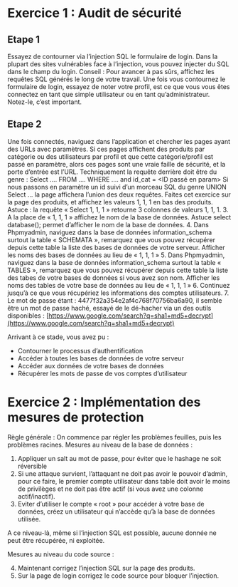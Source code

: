 # Exercice 1 : Audit de sécurité

## Etape 1
Essayez de contourner via l’injection SQL le formulaire de login. Dans la plupart des sites vulnérables face à l’injection, vous pouvez injecter du SQL dans le champ du login.
Conseil : Pour avancer à pas sûrs, affichez les requêtes SQL générés le long de votre travail.
Une fois vous contournez le formulaire de login, essayez de noter votre profil, est ce que vous vous êtes connectez en tant que simple utilisateur ou en tant qu’administrateur. Notez-le, c’est important.

## Etape 2
Une fois connectés, naviguez dans l’application et chercher les pages ayant des URLs avec paramètres. Si ces pages affichent des produits par catégorie ou des utilisateurs par profil et que cette catégorie/profil est passé en paramètre, alors ces pages sont une vraie faille de sécurité, et la porte d’entrée est l’URL. Techniquement la requête derrière doit être du genre :
Select …. FROM …. WHERE …. and id_cat = <ID passé en param>
Si nous passons en paramètre un id suivi d’un morceau SQL du genre UNION Select … la page affichera l’union des deux requêtes.
Faites cet exercice sur la page des produits, et affichez les valeurs 1, 1, 1 en bas des produits.
Astuce : la requête « Select 1, 1, 1 » retourne 3 colonnes de valeurs 1, 1, 1.
3. A la place de « 1, 1, 1 » affichez le nom de la base de données.
Astuce select database(); permet d’afficher le nom de la base de données.
4. Dans Phpmyadmin, naviguez dans la base de données information_schema surtout la table « SCHEMATA », remarquez que vous pouvez récupérer depuis cette table la liste des bases de données de votre serveur. Afficher les noms des bases de données au lieu de « 1, 1, 1 »
5. Dans Phpmyadmin, naviguez dans la base de données information_schema surtout la table « TABLES », remarquez que vous pouvez récupérer depuis cette table la liste des tabes de votre bases de données si vous avez son nom. Afficher les noms des tables de votre base de données au lieu de « 1, 1, 1 »
6. Continuez jusqu’à ce que vous récupériez les informations des comptes utilisateurs.
7. Le mot de passe étant : 4477f32a354e2af4c768f70756ba6a90, il semble être un mot de passe haché, essayé de le dé-hacher via un des outils disponibles :
[https://www.google.com/search?q=sha1+md5+decrypt](https://www.google.com/search?q=sha1+md5+decrypt)


Arrivant à ce stade, vous avez pu :
- Contourner le processus d’authentification
- Accéder à toutes les bases de données de votre serveur
- Accéder aux données de votre bases de données
- Récupérer les mots de passe de vos comptes d’utilisateur

# Exercice 2 : Implémentation des mesures de protection
Règle générale : On commence par régler les problèmes feuilles, puis les problèmes racines.
Mesures au niveau de la base de données :
1. Appliquer un salt au mot de passe, pour éviter que le hashage ne soit réversible
2. Si une attaque survient, l’attaquant ne doit pas avoir le pouvoir d’admin, pour ce faire, le premier compte utilisateur dans table doit avoir le moins de privilèges et ne doit pas être actif (si vous avez une colonne actif/inactif).
3. Eviter d’utiliser le compte « root » pour accéder à votre base de données, créez un utilisateur qui n’accède qu’à la base de données utilisée.

A ce niveau-là, même si l’injection SQL est possible, aucune donnée ne peut être récupérée, ni exploitée.

Mesures au niveau du code source :

4. Maintenant corrigez l’injection SQL sur la page des produits. 
5. Sur la page de login corrigez le code source pour bloquer l’injection.
